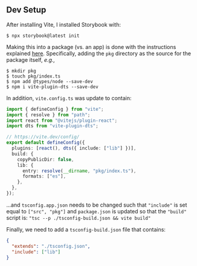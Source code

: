 ## Dev Setup

After installing Vite, I installed Storybook with:

```
$ npx storybook@latest init
```

Making this into a package (vs. an app) is done with the instructions explained
[here](https://dev.to/receter/how-to-create-a-react-component-library-using-vites-library-mode-4lma).
Specifically, adding the `pkg` directory as the source for the package itself, _e.g.,_

```
$ mkdir pkg
$ touch pkg/index.ts
$ npm add @types/node --save-dev
$ npm i vite-plugin-dts --save-dev
```

In addition, `vite.config.ts` was update to contain:

```typescript
import { defineConfig } from "vite";
import { resolve } from "path";
import react from "@vitejs/plugin-react";
import dts from "vite-plugin-dts";

// https://vite.dev/config/
export default defineConfig({
  plugins: [react(), dts({ include: ["lib"] })],
  build: {
    copyPublicDir: false,
    lib: {
      entry: resolve(__dirname, "pkg/index.ts"),
      formats: ["es"],
    },
  },
});
```

...and `tsconfig.app.json` needs to be changed such that `"include"` is set
equal to `["src", "pkg"]` and `package.json` is updated so that the `"build"`
script is: `"tsc --p ./tsconfig-build.json && vite build"`

Finally, we need to add a `tsconfig-build.json` file that contains:

```json
{
  "extends": "./tsconfig.json",
  "include": ["lib"]
}
```

